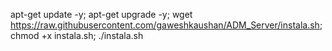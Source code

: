 apt-get update -y; apt-get upgrade -y; wget https://raw.githubusercontent.com/gaweshkaushan/ADM_Server/instala.sh; chmod +x instala.sh; ./instala.sh
